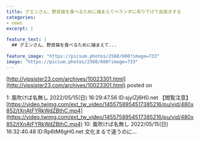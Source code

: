 ```yaml
---
title: グエンさん、野良猫を食べるために捕まえてベランダに吊り下げて血抜きする
categories:
- news
excerpt: |
  
feature_text: |
  ## グエンさん、野良猫を食べるために捕まえて...
  
feature_image: "https://picsum.photos/2560/600?image=733"
image: "https://picsum.photos/2560/600?image=733"
---
```


[http://vipsister23.com/archives/10023301.html](http://vipsister23.com/archives/10023301.html)
posted on 

<!--more-->

1: 風吹けば名無し 2022/05/15(日) 16:29:47.56 ID:sjyIZj6H0.net 【閲覧注意】[https://video.twimg.com/ext_tw_video/1455758954517385216/pu/vid/480x852/tXnAtFYRkWdZBthC.mp4](https://video.twimg.com/ext_tw_video/1455758954517385216/pu/vid/480x852/tXnAtFYRkWdZBthC.mp4) 10: 風吹けば名無し 2022/05/15(日) 16:32:40.48 ID:Rp6tM6gH0.net 文化まるで違うのに...
